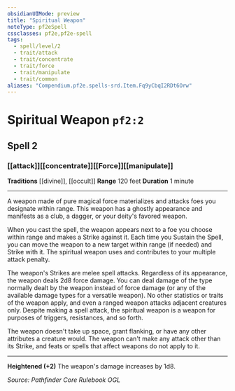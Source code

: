 ```yaml
---
obsidianUIMode: preview
title: "Spiritual Weapon"
noteType: pf2eSpell
cssclasses: pf2e,pf2e-spell
tags:
  - spell/level/2
  - trait/attack
  - trait/concentrate
  - trait/force
  - trait/manipulate
  - trait/common
aliases: "Compendium.pf2e.spells-srd.Item.Fq9yCbqI2RDt6Orw" 
---
```

# Spiritual Weapon  `pf2:2`  
## Spell 2
### [[attack]][[concentrate]][[Force]][[manipulate]]
**Traditions** [[divine]], [[occult]]
**Range** 120 feet
**Duration** 1 minute
* * * 
A weapon made of pure magical force materializes and attacks foes you designate within range. This weapon has a ghostly appearance and manifests as a club, a dagger, or your deity's favored weapon.

When you cast the spell, the weapon appears next to a foe you choose within range and makes a Strike against it. Each time you Sustain the Spell, you can move the weapon to a new target within range (if needed) and Strike with it. The spiritual weapon uses and contributes to your multiple attack penalty.

The weapon's Strikes are melee spell attacks. Regardless of its appearance, the weapon deals 2d8 force damage. You can deal damage of the type normally dealt by the weapon instead of force damage (or any of the available damage types for a versatile weapon). No other statistics or traits of the weapon apply, and even a ranged weapon attacks adjacent creatures only. Despite making a spell attack, the spiritual weapon is a weapon for purposes of triggers, resistances, and so forth.

The weapon doesn't take up space, grant flanking, or have any other attributes a creature would. The weapon can't make any attack other than its Strike, and feats or spells that affect weapons do not apply to it.

* * *

**Heightened (+2)** The weapon's damage increases by 1d8.

*Source: Pathfinder Core Rulebook*
*OGL*